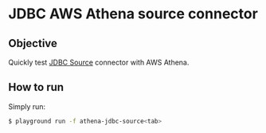 # JDBC AWS Athena source connector

## Objective

Quickly test [JDBC Source](https://docs.confluent.io/current/connect/kafka-connect-jdbc/source-connector/index.html) connector with AWS Athena.

## How to run

Simply run:

```bash
$ playground run -f athena-jdbc-source<tab>
```
